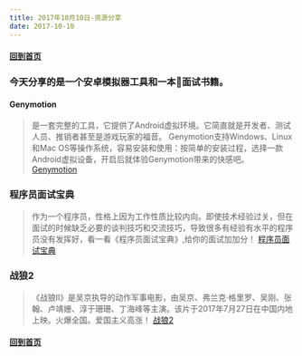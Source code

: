 ```yaml
---
title: 2017年10月10日-资源分享
date: 2017-10-10
---
```

#### [回到首页](http://source.surge.sh)
### 今天分享的是一个安卓模拟器工具和一本面试书籍。

#### Genymotion
> 是一套完整的工具，它提供了Android虚拟环境。它简直就是开发者、测试人员、推销者甚至是游戏玩家的福音。
Genymotion支持Windows、Linux和Mac OS等操作系统，容易安装和使用：按简单的安装过程，选择一款Android虚拟设备，开启后就体验Genymotion带来的快感吧。
[Genymotion](https://www.pipipan.com/fs/15605668-223598029)

### 程序员面试宝典
> 作为一个程序员，性格上因为工作性质比较内向。即使技术经验过关，但在面试的时候缺乏必要的谈判技巧和交流技巧，导致很多有经验有水平的程序员没有发挥好，看一看《程序员面试宝典》,给你的面试加加分！
[程序员面试宝典](https://www.pipipan.com/fs/15605668-223598504)

### 战狼2
> 《战狼Ⅱ》是吴京执导的动作军事电影，由吴京、弗兰克·格里罗、吴刚、张翰、卢靖姗、淳于珊珊、丁海峰等主演。该片于2017年7月27日在中国内地上映。火爆全国。爱国主义高涨！
[战狼2](https://sharkseven.ctfile.com/fs/15605668-223601252) 

#### [回到首页](http://source.surge.sh)
